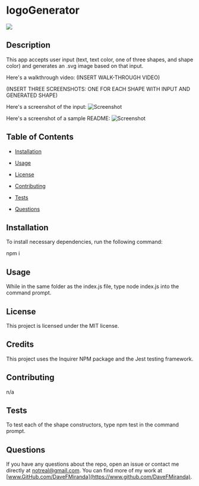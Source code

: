# logoGenerator

![](https://img.shields.io/badge/License-MIT-blue)

## Description

This app accepts user input (text, text color, one of three shapes, and shape color) and generates an .svg image based on that input.

Here's a walkthrough video: (INSERT WALK-THROUGH VIDEO)

(INSERT THREE SCREENSHOTS: ONE FOR EACH SHAPE WITH INPUT AND GENERATED SHAPE)

Here's a screenshot of the input: ![Screenshot](/screenshot1.png)

Here's a screenshot of a sample README: ![Screenshot](/screenshot2.png)

## Table of Contents

  * [Installation](#installation)

  * [Usage](#usage)

  * [License](#license)

  * [Contributing](#contributing)

  * [Tests](#tests)

  * [Questions](#questions)

## Installation

To install necessary dependencies, run the following command:

  npm i

## Usage

While in the same folder as the index.js file, type node index.js into the command prompt.

## License

This project is licensed under the MIT license.

## Credits

This project uses the Inquirer NPM package and the Jest testing framework.


## Contributing

n/a

## Tests

To test each of the shape constructors, type npm test in the command prompt.

## Questions

If you have any questions about the repo, open an issue or contact me directly at [notreal@gmail.com](mailto:notreal@gmail.com). You can find more of my work at [www.GitHub.com/DaveFMiranda](https://www.github.com/DaveFMiranda).
  